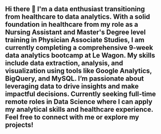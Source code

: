 ## Hi there 👋 I'm a data enthusiast transitioning from healthcare to data analytics. With a solid foundation in healthcare from my role as a Nursing Assistant and Master's Degree level training in Physician Associate Studies, I am currently completing a comprehensive 9-week data analytics bootcamp at Le Wagon. My skills include data extraction, analysis, and visualization using tools like Google Analytics, BigQuery, and MySQL. I’m passionate about leveraging data to drive insights and make impactful decisions. Currently seeking full-time remote roles in Data Science where I can apply my analytical skills and healthcare experience. Feel free to connect with me or explore my projects!
<!--
**JPriceL/JPriceL** is a ✨ _special_ ✨ repository because its `README.md` (this file) appears on your GitHub profile.

Here are some ideas to get you started:

- 🔭 I’m currently working on ...
- 🌱 I’m currently learning ...
- 👯 I’m looking to collaborate on ...
- 🤔 I’m looking for help with ...
- 💬 Ask me about ...
- 📫 How to reach me: ...
- 😄 Pronouns: ...
- ⚡ Fun fact: ...
-->
